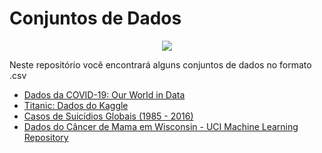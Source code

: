 # Conjuntos de Dados


<p align="center">
  <img src="Background_datasets.png" >
</p>

Neste repositório você encontrará alguns conjuntos de dados no formato .csv

* [Dados da COVID-19: Our World in Data](https://github.com/jeffersonverissimo/datasets/blob/master/owid-covid-data.csv)
* [Titanic: Dados do Kaggle](https://github.com/jeffersonverissimo/datasets/tree/master/titanic)
* [Casos de Suicídios Globais (1985 - 2016)](https://github.com/jeffersonverissimo/datasets/blob/master/master.csv)
* [Dados do Câncer de Mama em Wisconsin - UCI Machine Learning Repository](https://github.com/jeffersonverissimo/datasets/blob/master/breast-cancer-wisconsin.csv)
